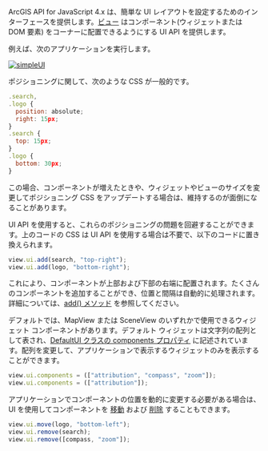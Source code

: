 ArcGIS API for JavaScript 4.x は、簡単な UI レイアウトを設定するためのインターフェースを提供します。<a href="https://developers.arcgis.com/javascript/latest/api-reference/esri-views-View.html#ui" target="_blank">ビュー</a> はコンポーネント(ウィジェットまたは DOM 要素) をコーナーに配置できるようにする UI API を提供します。

例えば、次のアプリケーションを実行します。

[![simpleUI](https://s3-ap-northeast-1.amazonaws.com/apps.esrij.com/arcgis-dev/guide/img/js_devguid/simple-ui.png)](https://developers.arcgis.com/javascript/latest/sample-code/simple-ui/)

ポジショニングに関して、次のような CSS が一般的です。

```js
.search,
.logo {
  position: absolute;
  right: 15px;
}
.search {
  top: 15px;
}
.logo {
  bottom: 30px;
}
```

この場合、コンポーネントが増えたときや、ウィジェットやビューのサイズを変更してポジショニング CSS をアップデートする場合は、維持するのが面倒になることがあります。

UI API を使用すると、これらのポジショニングの問題を回避することができます。上のコードの CSS は UI API を使用する場合は不要で、以下のコードに置き換えられます。

```js
view.ui.add(search, "top-right");
view.ui.add(logo, "bottom-right");
```

これにより、コンポーネントが上部および下部の右端に配置されます。たくさんのコンポーネントを追加することができ、位置と間隔は自動的に処理されます。詳細については、<a href="https://developers.arcgis.com/javascript/latest/api-reference/esri-views-ui-UI.html#add" target="_blank">add() メソッド</a> を参照してください。

デフォルトでは、MapView または SceneView のいずれかで使用できるウィジェット コンポーネントがあります。デフォルト ウィジェットは文字列の配列として表され、<a href="https://developers.arcgis.com/javascript/latest/api-reference/esri-views-ui-DefaultUI.html#components" target="_blank">DefaultUI クラスの components プロパティ</a> に記述されています。配列を変更して、アプリケーションで表示するウィジェットのみを表示することができます。

```js
view.ui.components = (["attribution", "compass", "zoom"]);
view.ui.components = (["attribution"]);
```

アプリケーションでコンポーネントの位置を動的に変更する必要がある場合は、UI を使用してコンポーネントを <a href="https://developers.arcgis.com/javascript/latest/api-reference/esri-views-ui-UI.html#move" target="_blank">移動</a> および <a href="https://developers.arcgis.com/javascript/latest/api-reference/esri-views-ui-UI.html#remove" target="_blank">削除</a> することもできます。

```js
view.ui.move(logo, "bottom-left");
view.ui.remove(search);
view.ui.remove([compass, "zoom"]);
```
